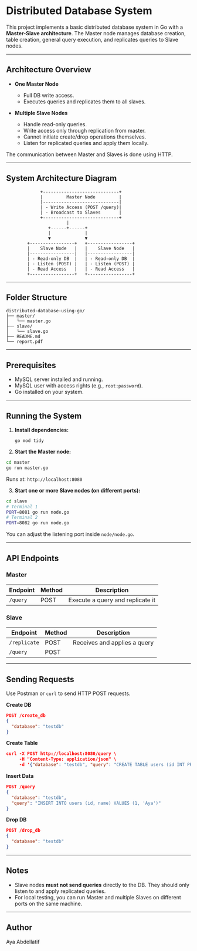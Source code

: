 
# Distributed Database System

This project implements a basic distributed database system in Go with a **Master-Slave architecture**. The Master node manages database creation, table creation, general query execution, and replicates queries to Slave nodes.

---

## Architecture Overview

* **One Master Node**

  * Full DB write access.
  * Executes queries and replicates them to all slaves.

* **Multiple Slave Nodes**

  * Handle read-only queries.
  * Write access only through replication from master.
  * Cannot initiate create/drop operations themselves.
  * Listen for replicated queries and apply them locally.
  
 The communication between Master and Slaves is done using HTTP.

---
## System Architecture Diagram

                 +-----------------------------+
                 |         Master Node         |
                 |-----------------------------|
                 | - Write Access (POST /query)|
                 | - Broadcast to Slaves       |
                 +-----------------------------+
                           |
                    +------+------+
                    |             |
                    ▼             ▼
            +-----------------+   +-----------------+
            |    Slave Node   |   |    Slave Node   |
            |-----------------|   |-----------------|
            | - Read-only DB  |   | - Read-only DB  |
            | - Listen (POST) |   | - Listen (POST) |
            | - Read Access   |   | - Read Access   |
            +-----------------+   +-----------------+

---

## Folder Structure

```
distributed-database-using-go/
├── master/
│   └── master.go
├── slave/
│   └── slave.go
├── README.md
└── report.pdf
```

---

## Prerequisites

* MySQL server installed and running.
* MySQL user with access rights (e.g., `root:password`).
* Go installed on your system.

---

## Running the System
1. **Install dependencies:**
   ```
   go mod tidy
   ```
   
2. **Start the Master node:**

```bash
cd master
go run master.go
```

Runs at: `http://localhost:8080`

3. **Start one or more Slave nodes (on different ports):**

```bash
cd slave
# Terminal 1
PORT=8081 go run node.go
# Terminal 2
PORT=8082 go run node.go
```

You can adjust the listening port inside `node/node.go`.

---

## API Endpoints

### Master

| Endpoint        | Method | Description                      |
| --------------- | ------ | -------------------------------- |
| `/query`        | POST   | Execute a query and replicate it |

### Slave

| Endpoint     | Method | Description                  |
| ------------ | ------ | ---------------------------- |
| `/replicate` | POST   | Receives and applies a query |
| `/query`     | POST   |                              |

---

## Sending Requests

Use Postman or `curl` to send HTTP POST requests.

**Create DB**

```json
POST /create_db
{
  "database": "testdb"
}
```

**Create Table**

```json
curl -X POST http://localhost:8080/query \
     -H "Content-Type: application/json" \
     -d '{"database": "testdb", "query": "CREATE TABLE users (id INT PRIMARY KEY, name VARCHAR(50))"}'
```

**Insert Data**

```json
POST /query
{
  "database": "testdb",
  "query": "INSERT INTO users (id, name) VALUES (1, 'Aya')"
}
```

**Drop DB**

```json
POST /drop_db
{
  "database": "testdb"
}
```

---

## Notes

* Slave nodes **must not send queries** directly to the DB. They should only listen to and apply replicated queries.
* For local testing, you can run Master and multiple Slaves on different ports on the same machine.

---

## Author

Aya Abdellatif
